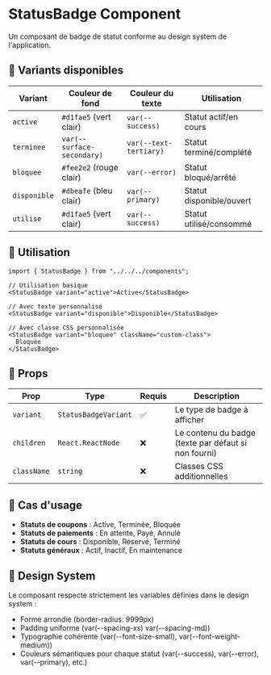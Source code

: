 # StatusBadge Component

Un composant de badge de statut conforme au design system de l'application.

## 🎨 Variants disponibles

| Variant      | Couleur de fond            | Couleur du texte       | Utilisation              |
| ------------ | -------------------------- | ---------------------- | ------------------------ |
| `active`     | `#d1fae5` (vert clair)     | `var(--success)`       | Statut actif/en cours    |
| `terminee`   | `var(--surface-secondary)` | `var(--text-tertiary)` | Statut terminé/complété  |
| `bloquee`    | `#fee2e2` (rouge clair)    | `var(--error)`         | Statut bloqué/arrêté     |
| `disponible` | `#dbeafe` (bleu clair)     | `var(--primary)`       | Statut disponible/ouvert |
| `utilise`    | `#d1fae5` (vert clair)     | `var(--success)`       | Statut utilisé/consommé  |

## 📖 Utilisation

```tsx
import { StatusBadge } from "../../../components";

// Utilisation basique
<StatusBadge variant="active">Active</StatusBadge>

// Avec texte personnalisé
<StatusBadge variant="disponible">Disponible</StatusBadge>

// Avec classe CSS personnalisée
<StatusBadge variant="bloquee" className="custom-class">
  Bloquée
</StatusBadge>
```

## 🔧 Props

| Prop        | Type                 | Requis | Description                                          |
| ----------- | -------------------- | ------ | ---------------------------------------------------- |
| `variant`   | `StatusBadgeVariant` | ✅     | Le type de badge à afficher                          |
| `children`  | `React.ReactNode`    | ❌     | Le contenu du badge (texte par défaut si non fourni) |
| `className` | `string`             | ❌     | Classes CSS additionnelles                           |

## 🎯 Cas d'usage

- **Statuts de coupons** : Active, Terminée, Bloquée
- **Statuts de paiements** : En attente, Payé, Annulé
- **Statuts de cours** : Disponible, Réservé, Terminé
- **Statuts généraux** : Actif, Inactif, En maintenance

## 🎨 Design System

Le composant respecte strictement les variables définies dans le design system :

- Forme arrondie (border-radius: 9999px)
- Padding uniforme (var(--spacing-xs) var(--spacing-md))
- Typographie cohérente (var(--font-size-small), var(--font-weight-medium))
- Couleurs sémantiques pour chaque statut (var(--success), var(--error), var(--primary), etc.)

